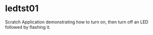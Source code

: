 ledtst01
========

Scratch Application demonstrating how to turn on, then turn off an LED followed by flashing it.  
